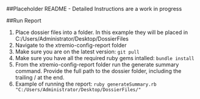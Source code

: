 ##Placeholder README - Detailed Instructions are a work in progress

##Run Report
1. Place dossier files into a folder. In this example they will be placed in C:/Users/Administrator/Desktop/DossierFiles
2. Navigate to the xtremio-config-report folder
3. Make sure you are on the latest version: ```git pull```
4. Make sure you have all the required ruby gems intalled: ```bundle install```
5. From the xtremio-config-report folder run the generate summary command. Provide the full path to the dossier folder, including the trailing / at the end.
6. Example of running the report: ```ruby generateSummary.rb "C:/Users/Administrator/Desktop/DossierFiles/"```
